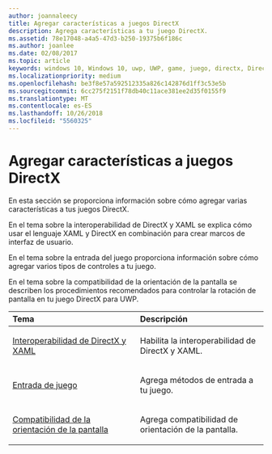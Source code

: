 ```yaml
---
author: joannaleecy
title: Agregar características a juegos DirectX
description: Agrega características a tu juego DirectX.
ms.assetid: 78e17048-a4a5-47d3-b250-19375b6f186c
ms.author: joanlee
ms.date: 02/08/2017
ms.topic: article
keywords: windows 10, Windows 10, uwp, UWP, game, juego, directx, DirectX, xaml, XAML, screen rotation, rotación de pantalla, input, entrada
ms.localizationpriority: medium
ms.openlocfilehash: be3f8e57a592512335a826c142876d1ff3c53e5b
ms.sourcegitcommit: 6cc275f2151f78db40c11ace381ee2d35f0155f9
ms.translationtype: MT
ms.contentlocale: es-ES
ms.lasthandoff: 10/26/2018
ms.locfileid: "5560325"
---
```

# <a name="add-features-to-directx-games"></a>Agregar características a juegos DirectX

En esta sección se proporciona información sobre cómo agregar varias características a tus juegos DirectX.

En el tema sobre la interoperabilidad de DirectX y XAML se explica cómo usar el lenguaje XAML y DirectX en combinación para crear marcos de interfaz de usuario.

En el tema sobre la entrada del juego proporciona información sobre cómo agregar varios tipos de controles a tu juego.

En el tema sobre la compatibilidad de la orientación de la pantalla se describen los procedimientos recomendados para controlar la rotación de pantalla en tu juego DirectX para UWP.

<table>
<colgroup>
<col width="50%" />
<col width="50%" />
</colgroup>
<thead>
<tr class="header">
<th align="left">Tema</th>
<th align="left">Descripción</th>
</tr>
</thead>
<tbody>
<tr class="odd">
<td align="left"><p><a href="directx-and-xaml-interop.md">Interoperabilidad de DirectX y XAML</a></p></td>
<td align="left"><p>Habilita la interoperabilidad de DirectX y XAML.</p></td>
</tr>
<tr class="even">
<td align="left"><p><a href="directx-game-input.md">Entrada de juego</a></p></td>
<td align="left"><p>Agrega métodos de entrada a tu juego.</p></td>
</tr>
<tr class="odd">
<td align="left"><p><a href="supporting-screen-rotation-directx-and-cpp.md">Compatibilidad de la orientación de la pantalla</a></p></td>
<td align="left"><p>Agrega compatibilidad de orientación de la pantalla.</p></td>
</tr>
</tbody>
</table>